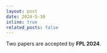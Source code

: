 ```yaml
---
layout: post
date: 2024-5-30
inline: true
related_posts: false
---
```


Two papers are accepted by **FPL 2024**.
